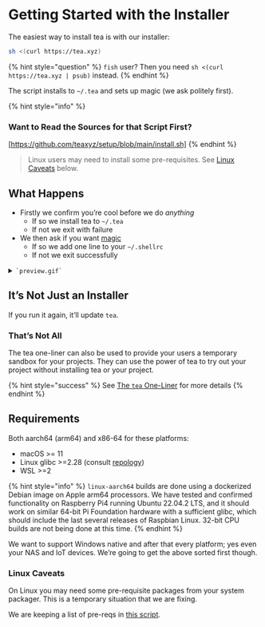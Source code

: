 # Getting Started with the Installer

The easiest way to install tea is with our installer:

```sh
sh <(curl https://tea.xyz)
```

{% hint style="question" %}
`fish` user? Then you need `sh <(curl https://tea.xyz | psub)` instead.
{% endhint %}

The script installs to `~/.tea` and sets up magic (we ask politely first).

{% hint style="info" %}
### Want to Read the Sources for that Script First?
[https://github.com/teaxyz/setup/blob/main/install.sh]
{% endhint %}

> Linux users may need to install some pre-requisites.
> See [Linux Caveats](#linux-caveats) below.

## What Happens

* Firstly we confirm you’re cool before we do *anything*
    * If so we install tea to `~/.tea`
    * If not we exit with failure
* We then ask if you want [magic](../using-tea/with-magic.md)
    * If so we add one line to your `~/.shellrc`
    * If not we exit successfully

<details><summary><code>`preview.gif`</code></summary>

![charm.sh/vhs recording](https://teaxyz.github.io/setup/sample.gif)

</details>


## It’s Not Just an Installer

If you run it again, it’ll update `tea`.

### That’s Not All

The tea one-liner can also be used to provide your users a temporary sandbox
for your projects. They can use the power of tea to try out your project
without installing tea or your project.

{% hint style="success" %}
See [The `tea` One-Liner](/docs/using-tea/the-tea-one-liner.md) for more details
{% endhint %}


## Requirements

Both aarch64 (arm64) and x86-64 for these platforms:

* macOS >= 11
* Linux glibc >=2.28 (consult [repology](https://repology.org/project/glibc/versions))
* WSL >=2

{% hint style="info" %}
`linux-aarch64` builds are done using a dockerized Debian image on Apple arm64
processors. We have tested and confirmed functionality on Raspberry Pi4 running
Ubuntu 22.04.2 LTS, and it should work on similar 64-bit Pi Foundation hardware
with a sufficient glibc, which should include the last several releases of
Raspbian Linux. 32-bit CPU builds are not being done at this time.
{% endhint %}

We want to support Windows native and after that every platform; yes even
your NAS and IoT devices. We’re going to get the above sorted first though.


### Linux Caveats

On Linux you may need some pre-requisite packages from your system packager.
This is a temporary situation that we are fixing.

We are keeping a list of pre-reqs in [this script].


[this script]: https://github.com/teaxyz/setup/blob/main/install-pre-reqs.sh
[https://github.com/teaxyz/setup/blob/main/install.sh]: https://github.com/teaxyz/setup/blob/main/install.sh
